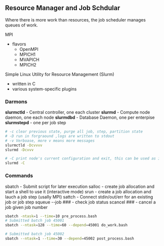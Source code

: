 ## Resource Manager and Job Schdular

Where there is more work than resources, the job scheduler manages queues of work.

MPI
- flavors
    + OpenMPI
    + MPICH1
    + MVAPICH
    + MPICH2

Simple Linux Utility for Resource Management (Slurm)
- written in C
- various system-specific plugins


### Darmons

**slurmctld** - Central controller, one each cluster
**slurmd** - Compute node daemon, one each node
**slurmdbd** - Database Daemon, one per enterpise
**slurmstepd** - one per job step


```bash
# -c clear previous state, purge all job, step, partition state
# -D run in forgraound ,logs are written to stdout
# -v Verboase, more v means more messages
slurmctld -Dcvvvv
slurmd -Dcvvv

# -C print node's current configuration and exit, this can be used as input to SLURM configuration file
slurmd -C

```

### Commands
sbatch - Submit script for later execution
salloc - create job allocation and start a shell to use it (interactive mode)
srun - create a job allocation and lauch a job step (usally MPI)
sattch - Connect stdin/out/err for an existing job or job step
squeue --job ### - check job status
scancel ### - cancel a job given job number
```bash
sbatch -ntask=1 --time=10 pre_process.bash
# Submitted batch job 45001
sbatch --ntask=128 --time=60 --depend=45001 do_work.bash

# Submitted batch job 45002
sbatch --ntask=1 --time=30 --depend=45002 post_process.bash
```